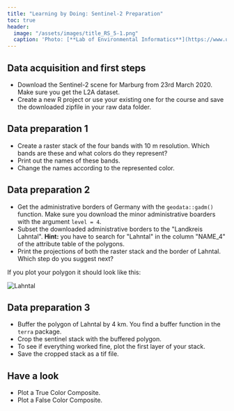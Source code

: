 ```yaml
---
title: "Learning by Doing: Sentinel-2 Preparation"
toc: true
header:
  image: "/assets/images/title_RS_5-1.png"
  caption: 'Photo: [**Lab of Environmental Informatics**](https://www.uni-marburg.de/en/fb19/disciplines/physisch/environmentalinformatics){:target="_blank"}'
--- 
```



## Data acquisition and first steps

* Download the Sentinel-2 scene for Marburg from 23rd March 2020. Make sure you get the L2A dataset.
* Create a new R project or use your existing one for the course and save the downloaded zipfile in your raw data folder.


## Data preparation 1

* Create a raster stack of the four bands with 10 m resolution. Which bands are these and what colors do they represent?
* Print out the names of these bands.
* Change the names according to the represented color.


## Data preparation 2

* Get the administrative borders of Germany with the `geodata::gadm()` function. Make sure you download the minor administrative boarders with the argument `level = 4`.
* Subset the downloaded administrative borders to the "Landkreis Lahntal". **Hint:** you have to search for "Lahntal" in the column "NAME_4" of the attribute table of the polygons.
* Print the projections of both the raster stack and the border of Lahntal. Which step do you suggest next?


If you plot your polygon it should look like this:

![Lahntal]({{site.baseurl}}/assets/images/unit04/lahntal.png)




## Data preparation 3

* Buffer the polygon of Lahntal by 4 km. You find a buffer function in the `terra` package.
* Crop the sentinel stack with the buffered polygon.
* To see if everything worked fine, plot the first layer of your stack.
* Save the cropped stack as a tif file.


## Have a look

* Plot a True Color Composite.
* Plot a False Color Composite.

